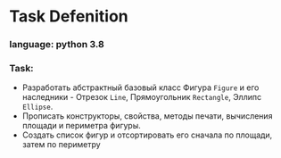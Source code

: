 # Task Defenition

### language: python 3.8

### Task:

* Разработать абстрактный базовый класс Фигура `Figure`
 и его наследники - Отрезок `Line`, Прямоугольник `Rectangle`, Эллипс `Ellipse`. 
* Прописать конструкторы, свойства, методы печати, вычисления площади и периметра фигуры. 
* Создать список фигур и отсортировать его сначала по площади, затем по периметру
